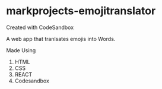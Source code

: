# markprojects-emojitranslator
Created with CodeSandbox

A web app that tranlsates emojis into Words.

Made Using
1. HTML
2. CSS
3. REACT
4. Codesandbox
